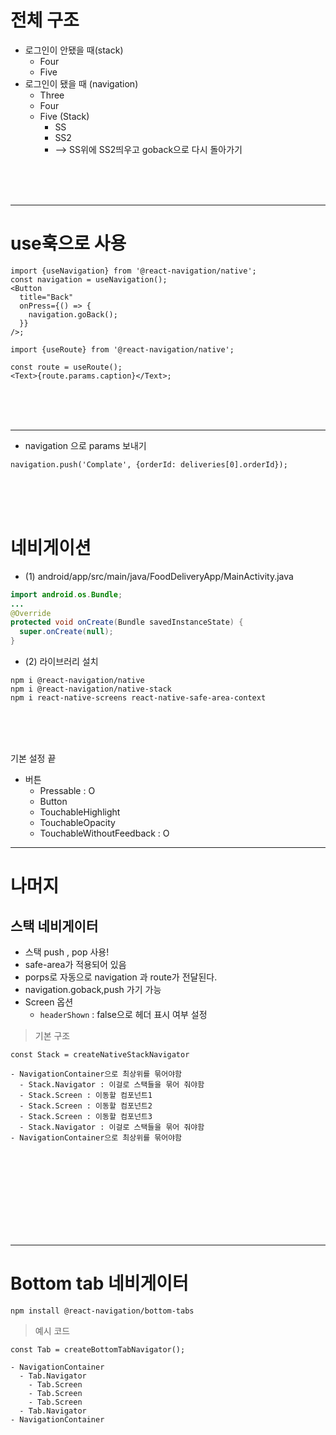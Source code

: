 # 전체 구조

- 로그인이 안됐을 때(stack)
  - Four
  - Five
- 로그인이 됐을 때 (navigation)
  - Three
  - Four
  - Five (Stack)
    - SS
    - SS2
    - --> SS위에 SS2띄우고 goback으로 다시 돌아가기

<br />
<br />
<br />

---

# use훅으로 사용

```tsx
import {useNavigation} from '@react-navigation/native';
const navigation = useNavigation();
<Button
  title="Back"
  onPress={() => {
    navigation.goBack();
  }}
/>;
```

```tsx
import {useRoute} from '@react-navigation/native';

const route = useRoute();
<Text>{route.params.caption}</Text>;
```

<br />
<br />
<br />

---

- navigation 으로 params 보내기

```tsx
navigation.push('Complate', {orderId: deliveries[0].orderId});
```

<br />
<br />
<br />

# 네비게이션

- (1) android/app/src/main/java/FoodDeliveryApp/MainActivity.java

```java
import android.os.Bundle;
...
@Override
protected void onCreate(Bundle savedInstanceState) {
  super.onCreate(null);
}
```

- (2) 라이브러리 설치

```tsx
npm i @react-navigation/native
npm i @react-navigation/native-stack
npm i react-native-screens react-native-safe-area-context
```

<br />
<br />
<br />

기본 설정 끝

- 버튼
  - Pressable : O
  - Button
  - TouchableHighlight
  - TouchableOpacity
  - TouchableWithoutFeedback : O

---

# 나머지

## 스택 네비게이터

- 스택 push , pop 사용!
- safe-area가 적용되어 있음
- porps로 자동으로 navigation 과 route가 전달된다.
- navigation.goback,push 가기 가능
- Screen 옵션
  - `headerShown` : false으로 헤더 표시 여부 설정

> 기본 구조

```
const Stack = createNativeStackNavigator

- NavigationContainer으로 최상위를 묶어야함
  - Stack.Navigator : 이걸로 스택들을 묶어 줘야함
  - Stack.Screen : 이동할 컴포넌트1
  - Stack.Screen : 이동할 컴포넌트2
  - Stack.Screen : 이동할 컴포넌트3
  - Stack.Navigator : 이걸로 스택들을 묶어 줘야함
- NavigationContainer으로 최상위를 묶어야함

```

<br />
<br />
<br />
<br />

<br />
<br />
<br />
<br />

---

# Bottom tab 네비게이터

```
npm install @react-navigation/bottom-tabs
```

> 예시 코드

```
const Tab = createBottomTabNavigator();

- NavigationContainer
  - Tab.Navigator
    - Tab.Screen
    - Tab.Screen
    - Tab.Screen
  - Tab.Navigator
- NavigationContainer
```
